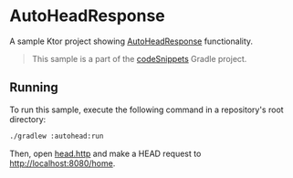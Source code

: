 # AutoHeadResponse

A sample Ktor project showing [AutoHeadResponse](https://ktor.io/docs/autoheadresponse.html) functionality.
> This sample is a part of the [codeSnippets](../../README.md) Gradle project.

## Running

To run this sample, execute the following command in a repository's root directory:

```bash
./gradlew :autohead:run
```
 
Then, open [head.http](head.http) and make a HEAD request to [http://localhost:8080/home](http://localhost:8080/home).
